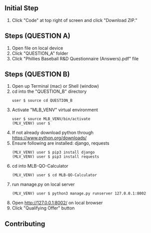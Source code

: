 ## Initial Step
1. Click "Code" at top right of screen and click "Download ZIP."

## Steps (QUESTION A)
1. Open file on local device
2. Click "QUESTION_A" folder
3. Click "Phillies Baseball R&D Questionnaire (Answers).pdf" file

## Steps (QUESTION B)
1. Open up Terminal (mac) or Shell (window)
2. cd into the "QUESTION_B" directory
    ```terminal
    user $ source cd QUESTION_B
    ```
3. Activate "MLB_VENV" virtual environment
    ```terminal
    user $ source MLB_VENV/bin/activate
    (MLV_VENV) user $ 
    ```
4. If not already download python through https://www.python.org/downloads/
5. Ensure following are installed: django, requests
    ```terminal
    (MLV_VENV) user $ pip3 install django
    (MLV_VENV) user $ pip3 install requests
    ```
6. cd into MLB-QO-Calculator
    ```terminal
    (MLV_VENV) user $ cd MLB-QO-Calculator
    ```
7. run manage.py on local server
    ```terminal
    (MLV_VENV) user $ python3 manage.py runserver 127.0.0.1:8002
    ```
8. Open http://127.0.0.1:8002/ on local browser
9. Click "Qualifying Offer" button


## Contributing

